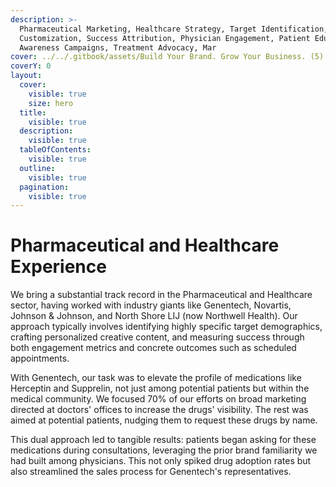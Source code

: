 ```yaml
---
description: >-
  Pharmaceutical Marketing, Healthcare Strategy, Target Identification, Creative
  Customization, Success Attribution, Physician Engagement, Patient Education,
  Awareness Campaigns, Treatment Advocacy, Mar
cover: ../../.gitbook/assets/Build Your Brand. Grow Your Business. (5).png
coverY: 0
layout:
  cover:
    visible: true
    size: hero
  title:
    visible: true
  description:
    visible: true
  tableOfContents:
    visible: true
  outline:
    visible: true
  pagination:
    visible: true
---
```


# Pharmaceutical and Healthcare Experience

We bring a substantial track record in the Pharmaceutical and Healthcare sector, having worked with industry giants like Genentech, Novartis, Johnson & Johnson, and North Shore LIJ (now Northwell Health). Our approach typically involves identifying highly specific target demographics, crafting personalized creative content, and measuring success through both engagement metrics and concrete outcomes such as scheduled appointments.

With Genentech, our task was to elevate the profile of medications like Herceptin and Supprelin, not just among potential patients but within the medical community. We focused 70% of our efforts on broad marketing directed at doctors' offices to increase the drugs' visibility. The rest was aimed at potential patients, nudging them to request these drugs by name.

This dual approach led to tangible results: patients began asking for these medications during consultations, leveraging the prior brand familiarity we had built among physicians. This not only spiked drug adoption rates but also streamlined the sales process for Genentech's representatives.

